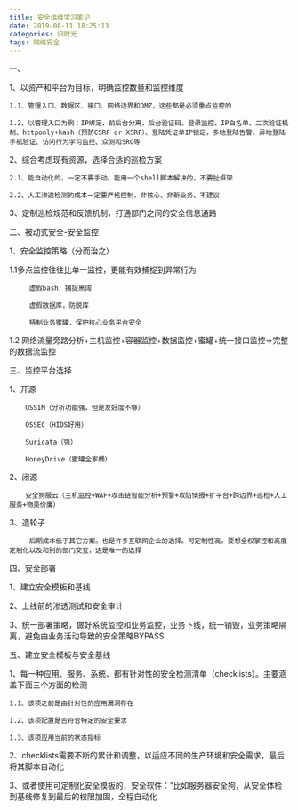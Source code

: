 ```yaml
---
title: 安全运维学习笔记
date: 2019-08-11 18:25:13
categories: 旧时光
tags: 网络安全
---
```

一、

1、以资产和平台为目标，明确监控数量和监控维度

    1.1、管理入口、数据区、接口、网络边界和DMZ，这些都是必须重点监控的

    1.2、以管理入口为例：IP绑定，前后台分离，后台验证码、登录监控、IP白名单、二次验证机制、httponly+hash（预防CSRF or XSRF）、登陆凭证单IP锁定，多地登陆告警、异地登陆手机验证、访问行为学习监控、众测和SRC等

 

2、综合考虑现有资源，选择合适的巡检方案

    2.1、能自动化的，一定不要手动。能用一个shell脚本解决的，不要扯框架

    2.2、人工渗透检测的成本一定要严格控制，非核心、非新业务、不建议
    
3、定制巡检规范和反馈机制，打通部门之间的安全信息通路

 

二、被动式安全-安全监控

1、安全监控策略（分而治之）

 1.1多点监控往往比单一监控，更能有效捕捉到异常行为

         虚假bash，捕捉黑阔

         虚假数据库，防脱库

         特制业务蜜罐，保护核心业务平台安全

1.2 网络流量旁路分析+主机监控+容器监控+数据监控+蜜罐+统一接口监控=>完整的数据流监控

 

三、监控平台选择

1、开源

        OSSIM（分析功能强，但是友好度不够）

        OSSEC（HIDS好用）

        Suricata（强）

        HoneyDrive（蜜罐全家桶）

2、闭源

        安全狗服云（主机监控+WAF+攻击链智能分析+预警+攻防情报+扩平台+跨边界+巡检+人工服务+物美价廉）

3、造轮子

         后期成本低于其它方案。也是许多互联网企业的选择。可定制性高。要想全权掌控和高度定制化以及和别的部门交互，这是唯一的选择

 

四、安全部署

1、建立安全模板和基线

2、上线前的渗透测试和安全审计

3、统一部署策略，做好系统监控和业务监控，业务下线，统一销毁，业务策略隔离，避免由业务活动导致的安全策略BYPASS
 

五、建立安全模板与安全基线

1、每一种应用、服务、系统、都有针对性的安全检测清单（checklists）。主要涵盖下面三个方面的检测

    1.1、该项之前是由针对性的应用漏洞存在

    1.2、该项配置是否符合特定的安全要求

    1.3、该项应用当前的状态指标

2、checklists需要不断的累计和调整，以适应不同的生产环境和安全需求，最后将其脚本自动化

3、或者使用可定制化安全模板的，安全软件：“比如服务器安全狗，从安全体检到基线修复到最后的权限加固，全程自动化
